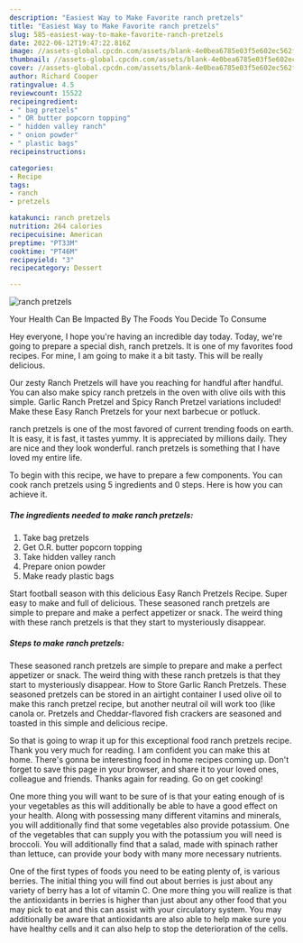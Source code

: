 ```yaml
---
description: "Easiest Way to Make Favorite ranch pretzels"
title: "Easiest Way to Make Favorite ranch pretzels"
slug: 585-easiest-way-to-make-favorite-ranch-pretzels
date: 2022-06-12T19:47:22.816Z
image: //assets-global.cpcdn.com/assets/blank-4e0bea6785e03f5e602ec562f230caae08da540cada707380b4fe1bbebba43da.png
thumbnail: //assets-global.cpcdn.com/assets/blank-4e0bea6785e03f5e602ec562f230caae08da540cada707380b4fe1bbebba43da.png
cover: //assets-global.cpcdn.com/assets/blank-4e0bea6785e03f5e602ec562f230caae08da540cada707380b4fe1bbebba43da.png
author: Richard Cooper
ratingvalue: 4.5
reviewcount: 15522
recipeingredient:
- " bag pretzels"
- " OR butter popcorn topping"
- " hidden valley ranch"
- " onion powder"
- " plastic bags"
recipeinstructions:

categories:
- Recipe
tags:
- ranch
- pretzels

katakunci: ranch pretzels 
nutrition: 264 calories
recipecuisine: American
preptime: "PT33M"
cooktime: "PT46M"
recipeyield: "3"
recipecategory: Dessert

---
```



![ranch pretzels](//assets-global.cpcdn.com/assets/blank-4e0bea6785e03f5e602ec562f230caae08da540cada707380b4fe1bbebba43da.png)

Your Health Can Be Impacted By The Foods You Decide To Consume

Hey everyone, I hope you're having an incredible day today. Today, we're going to prepare a special dish, ranch pretzels. It is one of my favorites food recipes. For mine, I am going to make it a bit tasty. This will be really delicious.

Our zesty Ranch Pretzels will have you reaching for handful after handful. You can also make spicy ranch pretzels in the oven with olive oils with this simple. Garlic Ranch Pretzel and Spicy Ranch Pretzel variations included! Make these Easy Ranch Pretzels for your next barbecue or potluck.

ranch pretzels is one of the most favored of current trending foods on earth. It is easy, it is fast, it tastes yummy. It is appreciated by millions daily. They are nice and they look wonderful. ranch pretzels is something that I have loved my entire life.


To begin with this recipe, we have to prepare a few components. You can cook ranch pretzels using 5 ingredients and 0 steps. Here is how you can achieve it.

<!--inarticleads1-->

##### The ingredients needed to make ranch pretzels:

1. Take  bag pretzels
1. Get  O.R. butter popcorn topping
1. Take  hidden valley ranch
1. Prepare  onion powder
1. Make ready  plastic bags


Start football season with this delicious Easy Ranch Pretzels Recipe. Super easy to make and full of delicious. These seasoned ranch pretzels are simple to prepare and make a perfect appetizer or snack. The weird thing with these ranch pretzels is that they start to mysteriously disappear. 

<!--inarticleads2-->

##### Steps to make ranch pretzels:



These seasoned ranch pretzels are simple to prepare and make a perfect appetizer or snack. The weird thing with these ranch pretzels is that they start to mysteriously disappear. How to Store Garlic Ranch Pretzels. These seasoned pretzels can be stored in an airtight container I used olive oil to make this ranch pretzel recipe, but another neutral oil will work too (like canola or. Pretzels and Cheddar-flavored fish crackers are seasoned and toasted in this simple and delicious recipe. 

So that is going to wrap it up for this exceptional food ranch pretzels recipe. Thank you very much for reading. I am confident you can make this at home. There's gonna be interesting food in home recipes coming up. Don't forget to save this page in your browser, and share it to your loved ones, colleague and friends. Thanks again for reading. Go on get cooking!

One more thing you will want to be sure of is that your eating enough of is your vegetables as this will additionally be able to have a good effect on your health. Along with possessing many different vitamins and minerals, you will additionally find that some vegetables also provide potassium. One of the vegetables that can supply you with the potassium you will need is broccoli. You will additionally find that a salad, made with spinach rather than lettuce, can provide your body with many more necessary nutrients.

One of the first types of foods you need to be eating plenty of, is various berries. The initial thing you will find out about berries is just about any variety of berry has a lot of vitamin C. One more thing you will realize is that the antioxidants in berries is higher than just about any other food that you may pick to eat and this can assist with your circulatory system. You may additionally be aware that antioxidants are also able to help make sure you have healthy cells and it can also help to stop the deterioration of the cells.
